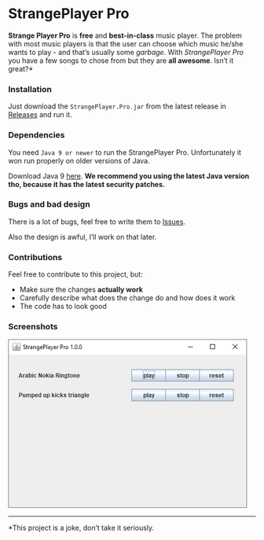 # StrangePlayer Pro
**Strange Player Pro** is **free** and **best-in-class** music player. The problem with most music players is that the user can choose which music he/she wants to play - and that’s usually some *garbage*. With *StrangePlayer Pro* you have a few songs to chose from but they are **all awesome**. Isn’t it great?*



### Installation

Just download the `StrangePlayer.Pro.jar` from the latest release in [Releases](https://github.com/WellThatsStrange-Studios/StrangePlayer-Pro/releases) and run it.

### Dependencies

You need `Java 9 or newer` to run the StrangePlayer Pro. Unfortunately it won run properly on older versions of Java.

Download Java 9 [here](https://www.oracle.com/java/technologies/javase/javase9-archive-downloads.html).
**We recommend you using the latest Java version tho, because it has the latest security patches.**
### Bugs and bad design

There is a lot of bugs, feel free to write them to [Issues](https://github.com/WellThatsStrange-Studios/StrangePlayer-Pro/issues).

Also the design is awful, I’ll work on that later.

### Contributions

Feel free to contribute to this project, but:

- Make sure the changes **actually work**
- Carefully describe what does the change do and how does it work
- The code has to look good

### Screenshots

![screenshot of StrangePlayer Pro 1.0.0](https://github.com/WellThatsStrange-Studios/StrangePlayer-Pro/blob/main/readmesrc/Screenshot1.0.0.png)



------

*This project is a joke, don’t take it seriously.
